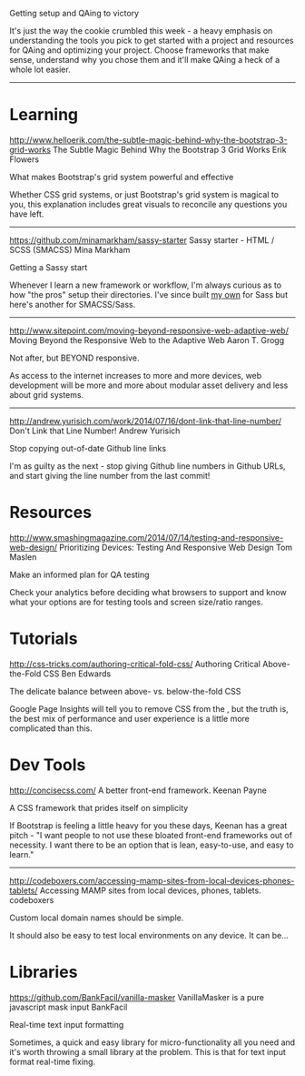 Getting setup and QAing to victory

It's just the way the cookie crumbled this week - a heavy emphasis on understanding the tools you pick to get started with a project and resources for QAing and optimizing your project. Choose frameworks that make sense, understand why you chose them and it'll make QAing a heck of a whole lot easier.

-----

# Learning

http://www.helloerik.com/the-subtle-magic-behind-why-the-bootstrap-3-grid-works
The Subtle Magic Behind Why the Bootstrap 3 Grid Works
Erik Flowers

What makes Bootstrap's grid system powerful and effective

Whether CSS grid systems, or just Bootstrap's grid system is magical to you, this explanation includes great visuals to reconcile any questions you have left.

-----

https://github.com/minamarkham/sassy-starter
Sassy starter - HTML / SCSS (SMACSS)
Mina Markham

Getting a Sassy start

Whenever I learn a new framework or workflow, I'm always curious as to how "the pros" setup their directories. I've since built [my own](https://github.com/gvinter/lift-off) for Sass but here's another for SMACSS/Sass.

-----

http://www.sitepoint.com/moving-beyond-responsive-web-adaptive-web/
Moving Beyond the Responsive Web to the Adaptive Web
Aaron T. Grogg

Not after, but BEYOND responsive.

As access to the internet increases to more and more devices, web development will be more and more about modular asset delivery and less about grid systems.

-----

http://andrew.yurisich.com/work/2014/07/16/dont-link-that-line-number/
Don't Link that Line Number!
Andrew Yurisich

Stop copying out-of-date Github line links

I'm as guilty as the next - stop giving Github line numbers in Github URLs, and start giving the line number from the last commit!


# Resources

http://www.smashingmagazine.com/2014/07/14/testing-and-responsive-web-design/
Prioritizing Devices: Testing And Responsive Web Design
Tom Maslen

Make an informed plan for QA testing

Check your analytics before deciding what browsers to support and know what your options are for testing tools and screen size/ratio ranges.

# Tutorials

http://css-tricks.com/authoring-critical-fold-css/
Authoring Critical Above-the-Fold CSS
Ben Edwards

The delicate balance between above- vs. below-the-fold CSS

Google Page Insights will tell you to remove CSS from the <head>, but the truth is, the best mix of performance and user experience is a little more complicated than this.

# Dev Tools

http://concisecss.com/
A better front-end framework.
Keenan Payne

A CSS framework that prides itself on simplicity

If Bootstrap is feeling a little heavy for you these days, Keenan has a great pitch - "I want people to not use these bloated front-end frameworks out of necessity. I want there to be an option that is lean, easy-to-use, and easy to learn."

-----

http://codeboxers.com/accessing-mamp-sites-from-local-devices-phones-tablets/
Accessing MAMP sites from local devices, phones, tablets.
codeboxers

Custom local domain names should be simple.

It should also be easy to test local environments on any device. It can be...


# Libraries

https://github.com/BankFacil/vanilla-masker
VanillaMasker is a pure javascript mask input
BankFacil

Real-time text input formatting

Sometimes, a quick and easy library for micro-functionality all you need and it's worth throwing a small library at the problem. This is that for text input format real-time fixing.